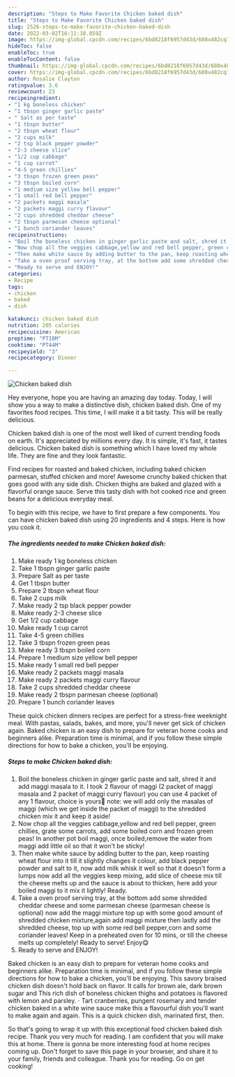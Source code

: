 ```yaml
---
description: "Steps to Make Favorite Chicken baked dish"
title: "Steps to Make Favorite Chicken baked dish"
slug: 2526-steps-to-make-favorite-chicken-baked-dish
date: 2022-03-02T16:11:18.859Z
image: https://img-global.cpcdn.com/recipes/6bd8218f6957d43d/680x482cq70/chicken-baked-dish-recipe-main-photo.jpg
hideToc: false
enableToc: true
enableTocContent: false
thumbnail: https://img-global.cpcdn.com/recipes/6bd8218f6957d43d/680x482cq70/chicken-baked-dish-recipe-main-photo.jpg
cover: https://img-global.cpcdn.com/recipes/6bd8218f6957d43d/680x482cq70/chicken-baked-dish-recipe-main-photo.jpg
author: Rosalie Clayton
ratingvalue: 3.6
reviewcount: 23
recipeingredient:
- "1 kg boneless chicken"
- "1 tbspn ginger garlic paste"
- " Salt as per taste"
- "1 tbspn butter"
- "2 tbspn wheat flour"
- "2 cups milk"
- "2 tsp black pepper powder"
- "2-3 cheese slice"
- "1/2 cup cabbage"
- "1 cup carrot"
- "4-5 green chillies"
- "3 tbspn frozen green peas"
- "3 tbspn boiled corn"
- "1 medium size yellow bell pepper"
- "1 small red bell pepper"
- "2 packets maggi masala"
- "2 packets maggi curry flavour"
- "2 cups shredded cheddar cheese"
- "2 tbspn parmesan cheese optional"
- "1 bunch coriander leaves"
recipeinstructions:
- "Boil the boneless chicken in ginger garlic paste and salt, shred it and add maggi masala to it. I took 2 flavour of maggi (2 packet of maggi masala and 2 packet of maggi curry flavour) you can use 4 packet of any 1 flavour, choice is yours🙂 note: we will add only the masalas of maggi (which we get inside the packet of maggi) to the shredded chicken mix it and keep it aside!"
- "Now chop all the veggies cabbage,yellow and red bell pepper, green chillies, grate some carrots, add some boiled corn and frozen green peas! In another pot boil maggi, once boiled,remove the water from maggi add little oil so that it won&#39;t be sticky!"
- "Then make white sauce by adding butter to the pan, keep roasting wheat flour into it till it slightly changes it colour, add black pepper powder and salt to it, now add milk whisk it well so that it doesn&#39;t form a lumps now add all the veggies keep mixing, add slice of cheese mix till the cheese melts up and the sauce is about to thicken, here add your boiled maggi to it mix it lightly! Ready."
- "Take a oven proof serving tray, at the bottom add some shredded cheddar cheese and some parmesan cheese (parmesan cheese is optional) now add the maggi mixture top up with some good amount of shredded chicken mixture,again add maggi mixture then lastly add the shredded cheese, top up with some red bell pepper,corn and some coriander leaves! Keep in a preheated oven for 10 mins, or till the cheese melts up completely! Ready to serve! Enjoy😋"
- "Ready to serve and ENJOY!"
categories:
- Recipe
tags:
- chicken
- baked
- dish

katakunci: chicken baked dish 
nutrition: 205 calories
recipecuisine: American
preptime: "PT18M"
cooktime: "PT44M"
recipeyield: "3"
recipecategory: Dinner

---
```



![Chicken baked dish](https://img-global.cpcdn.com/recipes/6bd8218f6957d43d/680x482cq70/chicken-baked-dish-recipe-main-photo.jpg)

Hey everyone, hope you are having an amazing day today. Today, I will show you a way to make a distinctive dish, chicken baked dish. One of my favorites food recipes. This time, I will make it a bit tasty. This will be really delicious.

Chicken baked dish is one of the most well liked of current trending foods on earth. It's appreciated by millions every day. It is simple, it's fast, it tastes delicious. Chicken baked dish is something which I have loved my whole life. They are fine and they look fantastic.

Find recipes for roasted and baked chicken, including baked chicken parmesan, stuffed chicken and more! Awesome crunchy baked chicken that goes good with any side dish. Chicken thighs are baked and glazed with a flavorful orange sauce. Serve this tasty dish with hot cooked rice and green beans for a delicious everyday meal.


To begin with this recipe, we have to first prepare a few components. You can have chicken baked dish using 20 ingredients and 4 steps. Here is how you cook it.

<!--inarticleads1-->

##### The ingredients needed to make Chicken baked dish:

1. Make ready 1 kg boneless chicken
1. Take 1 tbspn ginger garlic paste
1. Prepare  Salt as per taste
1. Get 1 tbspn butter
1. Prepare 2 tbspn wheat flour
1. Take 2 cups milk
1. Make ready 2 tsp black pepper powder
1. Make ready 2-3 cheese slice
1. Get 1/2 cup cabbage
1. Make ready 1 cup carrot
1. Take 4-5 green chillies
1. Take 3 tbspn frozen green peas
1. Make ready 3 tbspn boiled corn
1. Prepare 1 medium size yellow bell pepper
1. Make ready 1 small red bell pepper
1. Make ready 2 packets maggi masala
1. Make ready 2 packets maggi curry flavour
1. Take 2 cups shredded cheddar cheese
1. Make ready 2 tbspn parmesan cheese (optional)
1. Prepare 1 bunch coriander leaves


These quick chicken dinners recipes are perfect for a stress-free weeknight meal. With pastas, salads, bakes, and more, you&#39;ll never get sick of chicken again. Baked chicken is an easy dish to prepare for veteran home cooks and beginners alike. Preparation time is minimal, and if you follow these simple directions for how to bake a chicken, you&#39;ll be enjoying. 

<!--inarticleads2-->

##### Steps to make Chicken baked dish:

1. Boil the boneless chicken in ginger garlic paste and salt, shred it and add maggi masala to it. I took 2 flavour of maggi (2 packet of maggi masala and 2 packet of maggi curry flavour) you can use 4 packet of any 1 flavour, choice is yours🙂 note: we will add only the masalas of maggi (which we get inside the packet of maggi) to the shredded chicken mix it and keep it aside!
1. Now chop all the veggies cabbage,yellow and red bell pepper, green chillies, grate some carrots, add some boiled corn and frozen green peas! In another pot boil maggi, once boiled,remove the water from maggi add little oil so that it won&#39;t be sticky!
1. Then make white sauce by adding butter to the pan, keep roasting wheat flour into it till it slightly changes it colour, add black pepper powder and salt to it, now add milk whisk it well so that it doesn&#39;t form a lumps now add all the veggies keep mixing, add slice of cheese mix till the cheese melts up and the sauce is about to thicken, here add your boiled maggi to it mix it lightly! Ready.
1. Take a oven proof serving tray, at the bottom add some shredded cheddar cheese and some parmesan cheese (parmesan cheese is optional) now add the maggi mixture top up with some good amount of shredded chicken mixture,again add maggi mixture then lastly add the shredded cheese, top up with some red bell pepper,corn and some coriander leaves! Keep in a preheated oven for 10 mins, or till the cheese melts up completely! Ready to serve! Enjoy😋
1. Ready to serve and ENJOY!

Baked chicken is an easy dish to prepare for veteran home cooks and beginners alike. Preparation time is minimal, and if you follow these simple directions for how to bake a chicken, you&#39;ll be enjoying. This savory braised chicken dish doesn&#39;t hold back on flavor. It calls for brown ale, dark brown sugar and This rich dish of boneless chicken thighs and potatoes is flavored with lemon and parsley. · Tart cranberries, pungent rosemary and tender chicken baked in a white wine sauce make this a flavourful dish you&#39;ll want to make again and again. This is a quick chicken dish, marinated first, then. 

So that's going to wrap it up with this exceptional food chicken baked dish recipe. Thank you very much for reading. I am confident that you will make this at home. There is gonna be more interesting food at home recipes coming up. Don't forget to save this page in your browser, and share it to your family, friends and colleague. Thank you for reading. Go on get cooking!
